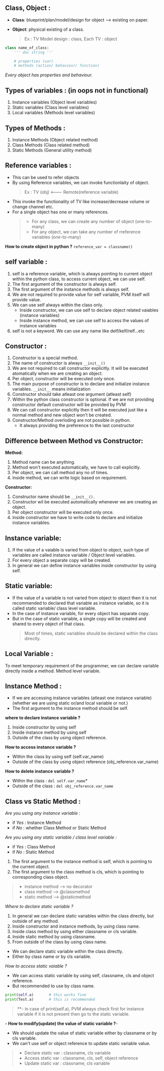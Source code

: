 Class, Object : 
----------------------

- **Class**: blueprint/plan/model/design for object --> existing on paper.
- **Object**: physical existing of a class.

	> Ex : TV Model design : class, Each TV : object

```py
class name_of_class:
	''' doc string '''

	# properties (var)
	# methods (action/ behaviour/ function)
```
*Every object has properties and behaviour.*



Types of variables : (in oops not in functional)
----------------------------------------------
1. Instance variables (Object level variables)
2. Static variables (Class level variables)
3. Local variables (Methods level variables)


Types of Methods :
---------------------
1. Instance Methods (Object related method)
2. Class Methods (Class related method)
3. Static Methods (General utility method)


Reference variables :
---------------------
- This can be used to refer objects
- By using Reference variables, we can invoke functionlaity of object.
	> Ex : TV (obj) <--- Remote(reference variable)
- This invoke the functionality of TV like increase/decrease volume or change channel etc.
- For a single object has one or many references.
	> - For any class, we can create any number of object (one-to-many)
	> - For any object, we can take any number of rreference variables (one-to-many)


**How to create object in python ?**
`reference_var = classname()`



self variable :
---------------
1. self is a reference variable, which is always pointing to current object
within the python class, to access current object, we can use self.
2. The first argument of the constructor is always self.
3. The first argument of the instance methods is always self.
4. We are not required to provide value for self variable, PVM itself will provide value.
5. We can use self always within the class only.
	- Inside constructor, we can use self to declare object related vaiables (instance variables)
	- Inside instance method, we can use self to access the values of instance variables
6. self is not a keyword. We can use any name like delf/kelf/relf...etc




Constructor :
----------------
1. Constructor is a special method.
2. The name of constructor is always `__init__()`
3. We are not required to call constructor explicitly. It will be executed atomatically when we are creating an object.
4. Per object, constructor will be executed only once.
5. The main purpose of constructor is to declare and initialize instance variables.
	`__init__` means initialization
6. Constructor should take atleast one argument (atleast self)
7. Within the python class constructor is optional. If we are not providing constructor default constructor will be provided by PVM
8. We can call constructor explicitly then it will be executed just like a normal method and new object won't be created.
9. Constructor/Method overloding are not possible in python.
	- It always providing the preference to the last constructor




Difference between Method vs Constructor:
------------------------------------------
**Method:**
1. Method name can be anything.
2. Method won't executed automatically, we have to call explicitly.
3. Per object, we can call method any no of times.
4. Inside method, we can write logic based on requirement.

**Constructor:**
1. Constructor name should be `__init__().`
2. Constructor wil be executed automatically whenever we are creating an object.
3. Per object constructor will be executed only once.
4. Inside constructor we have to write code to declare and initialize instance variables.




Instance variable:
---------------------------
1. If the value of a vaiable is varied from object to object, such type of variables are called instance variable / Object level variables.
2. For every object a separate copy will be created.
3. In general we can define instance variables inside constructor by using self.



Static variable:
----------------------
- If the value of a variable is not varied from object to object then it is not recommended to declared that variable as instance variable, so it is called static variable/ class level variable.
- In the case of instance variable, for every object has separate copy.
- But in the case of static variable, a single copy will be created and shared to every object of that class.
	> Most of times, static variables should be declared within the class directly.




Local Variable :
-----------------------
To meet temporary requirement of the programmer, we can declare variable directly inside a method.
Method level variable.



Instance Method :
-------------------
- If we are accessing instance variables (atleast one instance variable)
(whether we are using static or/and local variable or not.)
- The first argument to the instance method should be self.

**where to declare instance variable ?**
1. Inside constructor by using self
2. Inside instance method by using self
3. Outside of the class by using object reference.

**How to access instance variable ?**
- Within the class by using self (self.var_name)
- Outside of the class by using object reference (obj_reference.var_name)

**How to delete instance variable ?**
- Within the class :
	`del self.var_name`*
- Outside of the class :
	`del obj_reference.var_name`




Class vs Static Method :
------------------------------

*Are you using any instance variable :*
- if *Yes* : Instance Method
- if *No* : whether Class Method or Static Method

*Are you using any static variable / class level variable :*
- if *Yes* : Class Method
- if *No* : Static Method


1. The first argument to the instance method is self, which is pointing to the current object.
2. The first argument to the class method is cls, which is pointing to corresponding class object.

>	- instance method --> no decorator
>	- class method --> @classmethod
>	- static method --> @staticmethod


*Where to declare static variable ?*
1. In general we can declare static variables within the class directly, but outside of any method.
2. Inside constructor and instance methods, by using class name.
3. Inside class method by using either classname or cls variable.
4. Inside static method by using classname.
5. From outside of the class by using class name.


- We can declare static variable within the class directly.
- Either by class name or by cls variable.


*How to access static vaiable ?*
- We can access static variable by using self, classname, cls and object reference.
- But recommended to use by class name.
```py
print(self.a)      	# this works fine
print(Test.a) 		# this is recommended
```
>**- 	in case of print(self.a), PVM always check first for instance variable if it is not present then go to the static variable.


**- How to modify(update) the value of static variable ?**- 
- We should update the value of static variable either by classname or by cls variable.
- We can't use self or object reference to update static variable value.


>	- Declare static var : classname, cls variable
>	- Access static var : classname, cls, self, object reference
>	- Update static var : classname, cls variable


